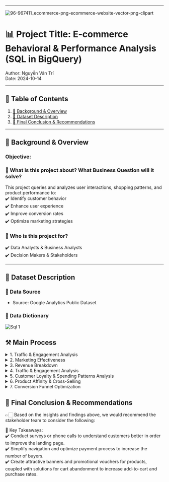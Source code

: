 



---
![96-967411_ecommerce-png-ecommerce-website-vector-png-clipart](https://github.com/user-attachments/assets/5441bb3d-3cba-4e6d-a6e9-23a00f56e7ae)



# 📊 Project Title: E-commerce Behavioral & Performance Analysis (SQL in BigQuery)
Author: Nguyễn Văn Trí   
Date: 2024-10-14   


---

## 📑 Table of Contents  
1. [📌 Background & Overview](#-background--overview)  
2. [📂 Dataset Description](#-dataset-description)  
3. [🔎 Final Conclusion & Recommendations](#-final-conclusion--recommendations)

---

## 📌 Background & Overview  

### Objective:
### 📖 What is this project about? What Business Question will it solve?
This project queries and analyzes user interactions, shopping patterns, and product performance to:   
✔️ Identify customer behavior  
✔️ Enhance user experience  
✔️ Improve conversion rates  
✔️ Optimize marketing strategies
  
### 👤 Who is this project for?  
✔️ Data Analysts & Business Analysts  
✔️ Decision Makers & Stakeholders  



---

## 📂 Dataset Description 

### 📌 Data Source  
- Source: Google Analytics Public Dataset
  
### 📌 Data Dictionary
![Sql 1](https://github.com/user-attachments/assets/5eaf6db7-04df-4443-9397-5671c93dfd55)



## ⚒️ Main Process

<details>
  <summary> 1. Traffic & Engagement Analysis</summary>
Measured total visits, page views, and transactions in Q1 2017 to identify key traffic trends and seasonal patterns.

```sql
-- Calculate total visit, pageview, transaction for Jan, Feb, and March 2017 (order by month)
SELECT 
   format_date("%Y%m", parse_date("%Y%m%d", date)) as month
  ,SUM(totals.visits) as visits
  ,SUM(totals.pageviews) as pageviews
  ,SUM(totals.transactions) as transactions
FROM `bigquery-public-data.google_analytics_sample.ga_sessions_2017*`
WHERE _table_suffix BETWEEN "0101" AND '0331'
GROUP BY month
ORDER BY month
```

Query Result:
| Month  | Visits | Pageviews | Transactions |
|--------|--------|-----------|--------------|
| 201701 | 64,694 | 257,708   | 713          |
| 201702 | 62,192 | 233,373   | 733          |
| 201703 | 69,931 | 259,522   | 993          |

</details>


<details>
  <summary> 2. Marketing Effectiveness</summary>
Evaluated bounce rates per traffic sources in July 2017 to pinpoint ineffective channels and optimize landing pages.

```sql
-- Bounce rate per traffic source in July 2017 (Bounce_rate = num_bounce/total_visit) (order by total_visit DESC)
SELECT   
  trafficSource.source
  ,SUM(totals.visits) as totals_visits
  ,SUM(totals.bounces) as total_no_of_bounces
  ,ROUND(100*SUM(totals.bounces)/SUM(totals.visits),2) as bounce_rate
FROM `bigquery-public-data.google_analytics_sample.ga_sessions_201707*` 
GROUP BY trafficSource.source
ORDER BY  trafficSource.source
```

Query Result:

| Source | Total Visits | Total Bounces | Bounce Rate (%) |
|--------|-------------|--------------|---------------|
| google | 38,400 | 19,798 | 51.56% |
| (direct) | 19,891 | 8,606 | 43.27% |
| youtube.com | 6,351 | 4,238 | 66.73% |
| analytics.google.com | 1,972 | 1,064 | 53.96% |
| Partners | 1,788 | 936 | 52.35% |
| m.facebook.com | 669 | 430 | 64.28% |
| google.com | 368 | 183 | 49.73% |
| dfa | 302 | 124 | 41.06% |
| sites.google.com | 230 | 97 | 42.17% |
| facebook.com | 191 | 102 | 53.40% |
| reddit.com | 189 | 54 | 28.57% |
| ... | ... | ... | ... |

</details>


<details>
  <summary> 3. Revenue Breakdown</summary>
 Analyzed revenue by traffic source weekly and monthly in June 2017 to assess the best-performing acquisition channels.

```sql
-- Revenue by traffic source by week, by month in June 2017
WITH week_revenue as(
  SELECT 
    'Week'as time_type
    ,FORMAT_DATE('%Y%W',PARSE_DATE('%Y%m%d', date)) as time
    ,trafficSource.source 
    ,SUM(productRevenue)/1000000.0 as revenue
  FROM `bigquery-public-data.google_analytics_sample.ga_sessions_201706*`,
  UNNEST (hits) hits,
  UNNEST (hits.product) product
  WHERE productRevenue is not null
  GROUP BY time, trafficSource.source
  ORDER BY time, trafficSource.source
)

,month_revenue as(
  SELECT 
    'Month'as time_type
    ,FORMAT_DATE('%Y%m',PARSE_DATE('%Y%m%d', date)) as time
    ,trafficSource.source
    ,SUM(productRevenue)/1000000.0 as revenue
  FROM `bigquery-public-data.google_analytics_sample.ga_sessions_201706*`,
  UNNEST (hits) hits,
  UNNEST (hits.product) product
  WHERE productRevenue is not null
  GROUP BY time, trafficSource.source
  ORDER BY time, trafficSource.source
)

SELECT *
FROM week_revenue
UNION ALL
SELECT *
FROM month_revenue
ORDER BY source, revenue
```

Query Result:

| Time Type| Time | Source             | Revenue ($) |
| ------ | ------ | ------------------ | ----------- |
| Week   | 201722 | (direct)           | 6888.90     |
| Week   | 201726 | (direct)           | 14914.81    |
| Week   | 201723 | (direct)           | 17325.68    |
| Week   | 201725 | (direct)           | 27295.32    |
| Week   | 201724 | (direct)           | 30908.91    |
| Month  | 201706 | (direct)           | 97333.62    |
| Month  | 201706 | bing               | 13.98       |
| Week   | 201724 | bing               | 13.98       |
| Month  | 201706 | chat.google.com    | 74.03       |
| Week   | 201723 | chat.google.com    | 74.03       |
| Week   | 201724 | dealspotr.com      | 72.95       |
| Month  | 201706 | dealspotr.com      | 72.95       |

</details>


<details>
  <summary> 4. Traffic & Engagement Analysis</summary>
Compared the browsing patterns of purchasers and non-purchasers in June & July 2017 to identify key engagement drivers.
  
```sql
-- Average number of pageviews by purchaser type (purchasers vs non-purchasers) in June, July 2017.
WITH avg_pageview_purchaser as(
  SELECT  
    FORMAT_DATE('%Y%m',PARSE_DATE('%Y%m%d', date)) as month
    ,ROUND(SUM(totals.pageviews)/COUNT(DISTINCT fullVisitorId),2) as avg_pageviews_purchase
  FROM `bigquery-public-data.google_analytics_sample.ga_sessions_2017*`,
  UNNEST (hits) hits,
  UNNEST (hits.product) product
  WHERE _table_suffix BETWEEN "0601" AND '0731'
    AND totals.transactions >=1
    AND productRevenue is not null
  GROUP BY month
  ORDER BY month
)

,avg_pageviews_non_purchaser as(
  SELECT  
    FORMAT_DATE('%Y%m',PARSE_DATE('%Y%m%d', date)) as month
    ,ROUND(SUM(totals.pageviews)/COUNT(DISTINCT fullVisitorId),2) as avg_pageviews_non_purchase
  FROM `bigquery-public-data.google_analytics_sample.ga_sessions_2017*`,
  UNNEST (hits) hits,
  UNNEST (hits.product) product
  WHERE _table_suffix BETWEEN "0601" AND '0731'
    AND totals.transactions is null
    AND productRevenue is null
  GROUP BY month
  ORDER BY month
)

SELECT 
  pur.month
  ,pur.avg_pageviews_purchase
  ,non_pur.avg_pageviews_non_purchase
FROM  avg_pageview_purchaser as pur
FULL JOIN avg_pageviews_non_purchaser as non_pur
ON pur.month = non_pur.month
```

Query Result:

| Month  | Avg Pageviews (Purchase) | Avg Pageviews (Non-Purchase) |
|--------|-------------------------:|-----------------------------:|
| 201706 | 94.02                    | 316.87                      |
| 201707 | 124.24                   | 334.06                      |

</details>



<details>
  <summary> 5. Customer Loyalty & Spending Patterns Analysis</summary>
Measured transaction frequency per user  in July 2017 to gauge purchase consistency and spending habits.
  
```sql
-- Average number of transactions per user that made a purchase in July 2017
SELECT 
  FORMAT_DATE('%Y%m',PARSE_DATE('%Y%m%d', date)) as month
  ,ROUND(SUM(totals.transactions)/COUNT(DISTINCT fullVisitorId),2) as Avg_total_transactions_per_user
FROM `bigquery-public-data.google_analytics_sample.ga_sessions_201707*`,
UNNEST (hits) hits,
UNNEST (hits.product) product
WHERE totals.transactions >=1
  AND productRevenue is not null
GROUP BY month
ORDER BY month
```
Query Result:

| Month  | Avg Total Transactions per User |
|--------|--------------------------------:|
| 201707 | 4.16                            |


```sql
-- Average amount of money spent per session. Only include purchaser data in July 2017
SELECT 
  FORMAT_DATE('%Y%m',PARSE_DATE('%Y%m%d', date)) as month
  ,ROUND(SUM(productRevenue)/(SUM(totals.visits)*1000000),2) as avg_spend_per_session
FROM `bigquery-public-data.google_analytics_sample.ga_sessions_201707*`,
UNNEST (hits) hits,
UNNEST (hits.product) product
WHERE totals.transactions >=1
  AND productRevenue is not null
GROUP BY month
```
Query Result:

| Month  | Avg Revenue Per Visit (USD) |
|--------|----------------------------:|
| 201707 | 43.86                       |


</details>


<details>
  <summary>6. Product Affinity & Cross-Selling</summary>
Identified frequently co-purchased products with YouTube Men's Vintage Henley to uncover bundling and recommendation opportunities.
  
```sql
-- Other products purchased by customers who purchased product "YouTube Men's Vintage Henley" in July 2017.
WITH buyer_list as(
    SELECT
        DISTINCT fullVisitorId  
    FROM `bigquery-public-data.google_analytics_sample.ga_sessions_201707*`
    , UNNEST(hits) as hits
    , UNNEST(hits.product) as product
    WHERE product.v2ProductName = "YouTube Men's Vintage Henley"
    AND totals.transactions>=1
    AND product.productRevenue is not null
)

SELECT
  product.v2ProductName as other_purchased_products,
  SUM(product.productQuantity) as quantity
FROM `bigquery-public-data.google_analytics_sample.ga_sessions_201707*`
, UNNEST(hits) as hits
, UNNEST(hits.product) as product
INNER JOIN buyer_list USING(fullVisitorId)
WHERE product.v2ProductName != "YouTube Men's Vintage Henley"
 AND product.productRevenue is not null
GROUP BY other_purchased_products
ORDER BY quantity DESC
```
Query Result:

| Product Name                                      | Quantity |
|--------------------------------------------------|---------:|
| Google Sunglasses                                | 20       |
| Google Women's Vintage Hero Tee Black           | 7        |
| SPF-15 Slim & Slender Lip Balm                  | 6        |
| Google Women's Short Sleeve Hero Tee Red Heather | 4        |
| YouTube Men's Fleece Hoodie Black               | 3        |
| Google Men's Short Sleeve Badge Tee Charcoal    | 3        |


</details>


<details>
  <summary> 7. Conversion Funnel Optimization</summary>
Built a cohort analysis to track product view-to-purchase conversion rates in Q1 2017, revealing key drop-off points in the buying journey.

```sql
-- Calculate cohort map from product view to addtocart to purchase in Jan, Feb and March 2017. 
WITH product_data as(
SELECT
  format_date('%Y%m', parse_date('%Y%m%d',date)) as month
  ,count(CASE WHEN eCommerceAction.action_type = '2' THEN product.v2ProductName END) as num_product_view
  ,count(CASE WHEN eCommerceAction.action_type = '3' THEN product.v2ProductName END) as num_add_to_cart
  ,count(CASE WHEN eCommerceAction.action_type = '6' and product.productRevenue is not null THEN product.v2ProductName END) as num_purchase
FROM `bigquery-public-data.google_analytics_sample.ga_sessions_*`
,UNNEST(hits) as hits
,UNNEST (hits.product) as product
WHERE _table_suffix BETWEEN '20170101' AND '20170331'
  AND eCommerceAction.action_type in ('2','3','6')
GROUP BY month
ORDER BY  month
)

SELECT
    *,
    ROUND(num_add_to_cart/num_product_view * 100, 2) as add_to_cart_rate,
    ROUND(num_purchase/num_product_view * 100, 2) as purchase_rate
FROM product_data
```
Query Result:

| Month  | Product Views | Add to Cart | Purchases | Add-to-Cart Rate (%) | Purchase Rate (%) |
|--------|--------------|-------------|-----------|----------------------|------------------:|
| 201701 | 25,787       | 7,342       | 2,143     | 28.47                | 8.31             |
| 201702 | 21,489       | 7,360       | 2,060     | 34.25                | 9.59             |
| 201703 | 23,549       | 8,782       | 2,977     | 37.29                | 12.64            |


</details>

## 🔎 Final Conclusion & Recommendations  

👉🏻 Based on the insights and findings above, we would recommend the stakeholder team to consider the following:  

📌 Key Takeaways:  
✔️ Conduct surveys or phone calls to understand customers better in order to improve the landing page.  
✔️ Simplify navigation and optimize payment process to increase the number of buyers.  
✔️ Create attractive banners and promotional vouchers for products, coupled with solutions for cart abandonment to increase add-to-cart and purchase rates.  
